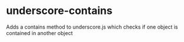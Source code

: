 underscore-contains
===================

Adds a contains method to underscore.js which checks if one object is contained in another object